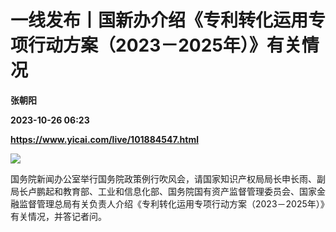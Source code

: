 # 一线发布丨国新办介绍《专利转化运用专项行动方案（2023－2025年）》有关情况
**张朝阳**

**2023-10-26 06:23**

**https://www.yicai.com/live/101884547.html**

![](https://imgcdn.yicai.com/uppics/slides/2023/10/b10e0ba0ba27e6caa47c05966e8d63dc.jpg)

国务院新闻办公室举行国务院政策例行吹风会，请国家知识产权局局长申长雨、副局长卢鹏起和教育部、工业和信息化部、国务院国有资产监督管理委员会、国家金融监督管理总局有关负责人介绍《专利转化运用专项行动方案（2023－2025年）》有关情况，并答记者问。